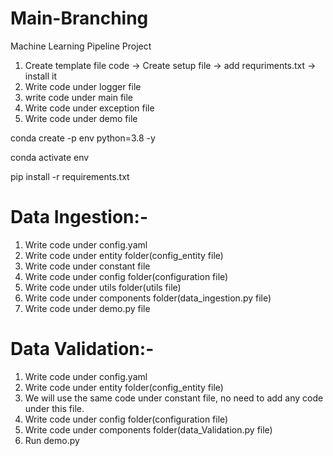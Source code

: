 # Main-Branching
Machine Learning Pipeline Project

1. Create template file code -> Create setup file -> add requriments.txt -> install it
2. Write code under logger file
3. write code under main file
4. Write code under exception file
5. Write code under demo file


conda create -p env python=3.8 -y


conda activate env

pip install -r requirements.txt


# Data Ingestion:-
1. Write code under config.yaml
2. Write code under entity folder(config_entity file) 
3. Write code under constant file
4. Write code under config folder(configuration file)
5. Write code under utils folder(utils file)
6. Write code under components folder(data_ingestion.py file)
7. Write code under demo.py file


# Data Validation:-
1. Write code under config.yaml
2. Write code under entity folder(config_entity file) 
3. We will use the same code under constant file, no need to add any code under this file.
4. Write code under config folder(configuration file)
5. Write code under components folder(data_Validation.py file)
6. Run demo.py